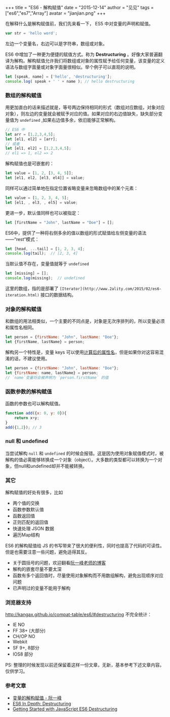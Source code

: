 +++
title = "ES6 - 解构赋值"
date = "2015-12-14"
author = "见见"
tags = ["es6","es7","Array"]
avatar = "jianjian.png"
+++

在解释什么是解构赋值前，我们先来看一下， ES5 中对变量的声明和赋值。

```javascript
var str = 'hello word';
```

左边一个变量名，右边可以是字符串，数组或对象。

ES6 中增加了一种更为便捷的赋值方式。称为 **Destructuring** 。好像大家普遍翻译为解构。解构赋值允许我们将数组或对象的属性赋予给任何变量，该变量的定义语法与数组字面量或对象字面量很相似。举个例子可以直观的说明。

```javascript
let [speak, name] = ['hello', 'destructuring'];
console.log( speak + ' ' + name ); // hello destructuring
```

### 数组的解构赋值
用更加直白的话来描述就是，等号两边保持相同的形式（数组对应数组，对象对应对象），则左边的变量就会被赋予对应的值。如果对应的右边值缺失，缺失部分变量值为 `undefined` ,如果右边值多余，依旧能够正常解构。
<!--more-->

```javascript
// ES6 中
let arr = [1,2,3,4,5];
let [el1, el2] = [arr];
// 或者
let [el1, el2] = [1,2,3,4,5];
// el1 => 1, el2 => 2
```

解构赋值也是可嵌套的：

```javascript
let value = [1, 2, [3, 4, 5]];
let [el1, el2, [el3, el4]] = value;
```

同样可以通过简单地在指定位置省略变量来忽略数组中的某个元素：

```javascript
let value = [1, 2, 3, 4, 5];
let [el1, , el3, , el5] = value;
```

更进一步，默认值同样也可以被指定：

```javascript
let [firstName = "John", lastName = "Doe"] = [];
```

ES6中，提供了一种将右侧多余的值以数组的形式赋值给左侧变量的语法——“rest“模式：

```javascript
let [head, ...tail] = [1, 2, 3, 4];
console.log(tail);  // [2, 3, 4]
```

当默认值不存在，变量值就等于 `undefined`

```javascript
let [missing] = [];
console.log(missing);  // undefined
```

这里的数组，指的是部署了 `[Iterator](http://www.2ality.com/2015/02/es6-iteration.html)` 接口的数据结构。

### 对象的解构赋值
和数组的用法相类似，一个主要的不同点是，对象是无次序排列的，所以变量必须和属性名相同。

```javascript
let person = {firstName: "John", lastName: "Doe"};
let {firstName, lastName} = person;
```

解构另一个特性是，变量 keys 可以使用[计算后的属性名](https://developer.mozilla.org/en-US/docs/Web/JavaScript/Reference/Operators/Object_initializer#Computed_property_names)，但是如果你对这容易混淆的话，不建议使用。

```javascript
let person = {firstName: "John", lastName: "Doe"};
let {firstName: name, lastName} = person;
// `name`变量将会被声明为 `person.firstName` 的值
```

### 函数参数的解构赋值
函数的参数也可以解构赋值。

```javascript
function add({x: 0, y: 0}){
    return x+y;
}
add({1,2}); // 3
```

### null 和 undefined
当尝试解构 `null` 和 `undefined` 的时候会报错。这是因为使用对象赋值模式时，被解构的值必需能够转换成一个对象（object）。大多数的类型都可以转换为一个对象，但null和undefined却并不能被转换。

### 其它
解构赋值的好处有很多，比如

* 两个值的交换
* 函数参数默认值
* 函数返回值
* 正则匹配的返回值
* 快速处理 JSON 数据
* 遍历Map结构

ES6 的解构赋值给 JS 的书写带来了很大的便利性，同时也提高了代码的可读性。但是也需要注意一些问题，避免适得其反。
* 关于圆括号的问题，欢迎翻看[阮一峰老师的博客](http://es6.ruanyifeng.com/#docs/destructuring#圆括号问题)
* 解构的嵌套尽量不要太深
* 函数有多个返回值时，尽量使用对象解构而不用数组解构，避免出现顺序对应问题
* 已声明过的变量不能用于解构

###  浏览器支持
http://kangax.github.io/compat-table/es6/#destructuring
不完全统计：
* IE NO
* FF 38+ (大部分)
* CH/OP NO
* Webkit
* SF 9+, 8部分
* IOS8 部分


PS: 整理的时候发现以前还保留着这样一份文章，无新，基本参考下述文章内容。仅供学习。

### 参考文章
* [变量的解构赋值 - 阮一峰](http://es6.ruanyifeng.com/#docs/destructuring)
* [ES6 In Depth: Destructuring](https://hacks.mozilla.org/2015/05/es6-in-depth-destructuring/)
* [Getting Started with JavaScript ES6 Destructuring](https://strongloop.com/strongblog/getting-started-with-javascript-es6-destructuring/)